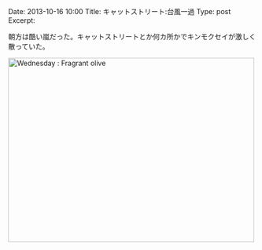 Date: 2013-10-16 10:00 
Title: キャットストリート:台風一過 
Type: post  
Excerpt:   

朝方は酷い嵐だった。キャットストリートとか何カ所かでキンモクセイが激しく散っていた。

<a href="http://www.flickr.com/photos/hdknr/10322697183/" title="Wednesday : Fragrant olive by hidelafoglia, on Flickr"><img src="https://farm4.staticflickr.com/3701/10322697183_ef7f72f53c.jpg" width="500" height="375" alt="Wednesday : Fragrant olive"></a>
